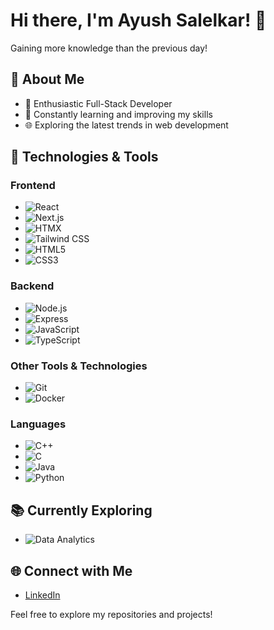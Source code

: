 # Hi there, I'm Ayush Salelkar! 👋

Gaining more knowledge than the previous day!

## 🚀 About Me

- 🌟 Enthusiastic Full-Stack Developer
- 🌱 Constantly learning and improving my skills
- 🌐 Exploring the latest trends in web development

## 🔧 Technologies & Tools

### Frontend
- ![React](https://img.shields.io/badge/-React-61DAFB?logo=react&logoColor=white&style=for-the-badge)
- ![Next.js](https://img.shields.io/badge/-Next.js-000000?logo=next.js&logoColor=white&style=for-the-badge)
- ![HTMX](https://img.shields.io/badge/-HTMX-EB2D2D?logo=html5&logoColor=white&style=for-the-badge)
- ![Tailwind CSS](https://img.shields.io/badge/-Tailwind%20CSS-38B2AC?logo=tailwind-css&logoColor=white&style=for-the-badge)
- ![HTML5](https://img.shields.io/badge/-HTML5-E34F26?logo=html5&logoColor=white&style=for-the-badge)
- ![CSS3](https://img.shields.io/badge/-CSS3-1572B6?logo=css3&logoColor=white&style=for-the-badge)

### Backend
- ![Node.js](https://img.shields.io/badge/-Node.js-339933?logo=node.js&logoColor=white&style=for-the-badge)
- ![Express](https://img.shields.io/badge/-Express-000000?logo=express&logoColor=white&style=for-the-badge)
- ![JavaScript](https://img.shields.io/badge/-JavaScript-F7DF1E?logo=javascript&logoColor=black&style=for-the-badge)
- ![TypeScript](https://img.shields.io/badge/-TypeScript-3178C6?logo=typescript&logoColor=white&style=for-the-badge)

### Other Tools & Technologies
- ![Git](https://img.shields.io/badge/-Git-F05032?logo=git&logoColor=white&style=for-the-badge)
- ![Docker](https://img.shields.io/badge/-Docker-2496ED?logo=docker&logoColor=white&style=for-the-badge)


### Languages
- ![C++](https://img.shields.io/badge/-C++-00599C?logo=c%2B%2B&logoColor=white&style=for-the-badge)
- ![C](https://img.shields.io/badge/-C-A8B9CC?logo=c&logoColor=white&style=for-the-badge)
- ![Java](https://img.shields.io/badge/-Java-007396?logo=java&logoColor=white&style=for-the-badge)
- ![Python](https://img.shields.io/badge/-Python-3776AB?logo=python&logoColor=white&style=for-the-badge)

## 📚 Currently Exploring
- ![Data Analytics](https://img.shields.io/badge/-Data%20Analytics-1D3557?logo=google-analytics&logoColor=white&style=for-the-badge)


## 🌐 Connect with Me

- [LinkedIn](https://www.linkedin.com/in/salelkarayush/)

Feel free to explore my repositories and projects!
